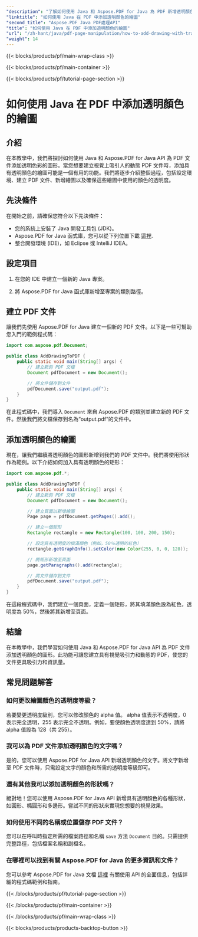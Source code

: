 ```yaml
---
"description": "了解如何使用 Java 和 Aspose.PDF for Java 為 PDF 新增透明顏色的圖形。透過逐步指導和程式碼範例建立動態、視覺上吸引人的 PDF。"
"linktitle": "如何使用 Java 在 PDF 中添加透明顏色的繪圖"
"second_title": "Aspose.PDF Java PDF處理API"
"title": "如何使用 Java 在 PDF 中添加透明顏色的繪圖"
"url": "/zh-hant/java/pdf-page-manipulation/how-to-add-drawing-with-transparent-color-in-pdf-using-java/"
"weight": 14
---
```


{{< blocks/products/pf/main-wrap-class >}}

{{< blocks/products/pf/main-container >}}

{{< blocks/products/pf/tutorial-page-section >}}

# 如何使用 Java 在 PDF 中添加透明顏色的繪圖


## 介紹

在本教學中，我們將探討如何使用 Java 和 Aspose.PDF for Java API 為 PDF 文件添加透明色彩的圖形。當您想要建立視覺上吸引人的動態 PDF 文件時，添加具有透明顏色的繪圖可能是一個有用的功能。我們將逐步介紹整個過程，包括設定環境、建立 PDF 文件、新增繪圖以及確保這些繪圖中使用的顏色的透明度。

## 先決條件

在開始之前，請確保您符合以下先決條件：

- 您的系統上安裝了 Java 開發工具包 (JDK)。
- Aspose.PDF for Java 函式庫，您可以從下列位置下載 [這裡](https://releases。aspose.com/pdf/java/).
- 整合開發環境 (IDE)，如 Eclipse 或 IntelliJ IDEA。

## 設定項目

1. 在您的 IDE 中建立一個新的 Java 專案。

2. 將 Aspose.PDF for Java 函式庫新增至專案的類別路徑。

## 建立 PDF 文件

讓我們先使用 Aspose.PDF for Java 建立一個新的 PDF 文件。以下是一些可幫助您入門的範例程式碼：

```java
import com.aspose.pdf.Document;

public class AddDrawingToPDF {
    public static void main(String[] args) {
        // 建立新的 PDF 文檔
        Document pdfDocument = new Document();

        // 將文件儲存到文件
        pdfDocument.save("output.pdf");
    }
}
```

在此程式碼中，我們導入 `Document` 來自 Aspose.PDF 的類別並建立新的 PDF 文件。然後我們將文檔保存到名為“output.pdf”的文件中。

## 添加透明顏色的繪圖

現在，讓我們繼續將透明顏色的圖形新增到我們的 PDF 文件中。我們將使用形狀作為範例。以下介紹如何加入具有透明顏色的矩形：

```java
import com.aspose.pdf.*;

public class AddDrawingToPDF {
    public static void main(String[] args) {
        // 建立新的 PDF 文檔
        Document pdfDocument = new Document();

        // 建立頁面以新增繪圖
        Page page = pdfDocument.getPages().add();

        // 建立一個矩形
        Rectangle rectangle = new Rectangle(100, 100, 200, 150);

        // 設定具有透明度的填滿顏色（例如，50％透明的紅色）
        rectangle.getGraphInfo().setColor(new Color(255, 0, 0, 128));

        // 將矩形新增至頁面
        page.getParagraphs().add(rectangle);

        // 將文件儲存到文件
        pdfDocument.save("output.pdf");
    }
}
```

在這段程式碼中，我們建立一個頁面，定義一個矩形，將其填滿顏色設為紅色，透明度為 50%，然後將其新增至頁面。

## 結論

在本教學中，我們學習如何使用 Java 和 Aspose.PDF for Java API 為 PDF 文件添加透明顏色的圖形。此功能可讓您建立具有視覺吸引力和動態的 PDF，使您的文件更具吸引力和資訊量。

## 常見問題解答

### 如何更改繪圖顏色的透明度等級？

若要變更透明度級別，您可以修改顏色的 alpha 值。 alpha 值表示不透明度，0 表示完全透明，255 表示完全不透明。例如，要使顏色透明度達到 50%，請將 alpha 值設為 128（共 255）。

### 我可以為 PDF 文件添加透明顏色的文字嗎？

是的，您可以使用 Aspose.PDF for Java API 新增透明顏色的文字。將文字新增至 PDF 文件時，只需設定文字的顏色和所需的透明度等級即可。

### 還有其他我可以添加透明顏色的形狀嗎？

絕對地！您可以使用 Aspose.PDF for Java API 新增具有透明顏色的各種形狀，如圓形、橢圓形和多邊形。嘗試不同的形狀來實現您想要的視覺效果。

### 如何使用不同的名稱或位置儲存 PDF 文件？

您可以在呼叫時指定所需的檔案路徑和名稱 `save` 方法 `Document` 目的。只需提供完整路徑，包括檔案名稱和副檔名。

### 在哪裡可以找到有關 Aspose.PDF for Java 的更多資訊和文件？

您可以參考 Aspose.PDF for Java 文檔 [這裡](https://reference.aspose.com/pdf/java/) 有關使用 API 的全面信息，包括詳細的程式碼範例和指南。

{{< /blocks/products/pf/tutorial-page-section >}}

{{< /blocks/products/pf/main-container >}}

{{< /blocks/products/pf/main-wrap-class >}}

{{< blocks/products/products-backtop-button >}}